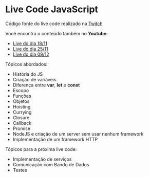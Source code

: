 # Live Code JavaScript

Código fonte do live code realizado na [Twitch](https://www.twitch.tv/rinha_de_devs)

Você encontra o conteúdo também no **Youtube**:

- [Live do dia 18/11](https://www.youtube.com/watch?v=UnMi4sbMd3A)
- [Live do dia 25/11](https://www.youtube.com/watch?v=ra6YJKHnMY8)
- [Live do dia 09/12](https://www.youtube.com/watch?v=slHZgOa8LP8)

Tópicos abordados:

- História do JS
- Criação de variáveis
- Diferença entre **var**, **let** e **const**
- Escopo
- Funções
- Objetos
- Hoisting
- Currying
- Closure
- Callback
- Promise
- NodeJS e criação de um server sem usar nenhum framework
- Implementação de um framework HTTP

Tópicos para a próxima live code:

- Implementação de serviços
- Comunicação com Bando de Dados
- Testes
